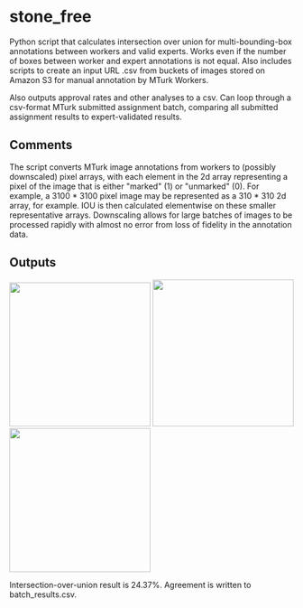 # stone_free

Python script that calculates intersection over union for multi-bounding-box annotations between workers and valid experts. Works even if the number of boxes between worker and expert annotations is not equal. Also includes scripts to create an input URL .csv from buckets of images stored on Amazon S3 for manual annotation by MTurk Workers.

Also outputs approval rates and other analyses to a csv. Can loop through a csv-format MTurk submitted assignment batch, comparing all submitted assignment results to expert-validated results.

## Comments
The script converts MTurk image annotations from workers to (possibly downscaled) pixel arrays, with each element in the 2d array representing a pixel of the image that is either "marked" (1) or "unmarked" (0). For example, a 3100 * 3100 pixel image may be represented as a 310 * 310 2d array, for example. IOU is then calculated elementwise on these smaller representative arrays. Downscaling allows for large batches of images to be processed rapidly with almost no error from loss of fidelity in the annotation data.

## Outputs
<p float="left">
<img src="https://github.com/malyalar/stone_free/blob/master/worker_ex.png" width="250" height="255" />
<img src="https://github.com/malyalar/stone_free/blob/master/expert_ex.png" width="250" height="260" />
<img src="https://github.com/malyalar/stone_free/blob/master/intersect_ex.png" width="250" height="255" />
</p>

Intersection-over-union result is 24.37%.
Agreement is written to batch_results.csv.
